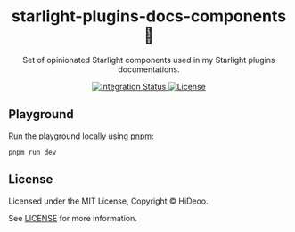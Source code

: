 <div align="center">
  <h1>starlight-plugins-docs-components 🧰</h1>
  <p>Set of opinionated Starlight components used in my Starlight plugins documentations.</p>
</div>

<div align="center">
  <a href="https://github.com/HiDeoo/starlight-plugins-docs-components/actions/workflows/integration.yml">
    <img alt="Integration Status" src="https://github.com/HiDeoo/starlight-plugins-docs-components/actions/workflows/integration.yml/badge.svg" />
  </a>
  <a href="https://github.com/HiDeoo/starlight-plugins-docs-components/blob/main/LICENSE">
    <img alt="License" src="https://badgen.net/github/license/HiDeoo/starlight-plugins-docs-components" />
  </a>
  <br />
</div>

## Playground

Run the playground locally using [pnpm](https://pnpm.io):

```shell
pnpm run dev
```

## License

Licensed under the MIT License, Copyright © HiDeoo.

See [LICENSE](https://github.com/HiDeoo/starlight-plugins-docs-components/blob/main/LICENSE) for more information.
